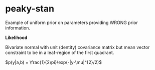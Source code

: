peaky-stan
==========

Example of uniform prior on parameters providing WRONG prior information.

**Likelihood**

Bivariate normal with unit (dentity) covariance matrix but mean vector
constraint to be in a leaf-region of the first quadrant.

$p(y|a,b) = \frac{1}{2\pi}\exp(-|y-\mu|^{2}/2)$
